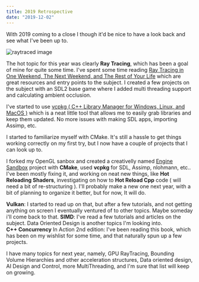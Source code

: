 ```yaml
---
title: 2019 Retrospective
date: "2019-12-02"
---
```

 

With 2019 coming to a close I though it'd be nice to have a look back and see what I've been up to.

![raytraced image](/img/image-6.png)

The hot topic for this year was clearly **Ray Tracing**, which has been a goal of mine for quite some time. I've spent some time reading [Ray Tracing in One Weekend, The Next Weekend, and The Rest of Your Life](https://raytracing.github.io/) which are great resources and entry points to the subject. I created a few projects on the subject with an SDL2 base game where I added multi threading support and calculating ambient occlusion.

I've started to use [vcpkg ( C++ Library Manager for Windows, Linux, and MacOS )](https://github.com/microsoft/vcpkg) which is a neat little tool that allows me to easily grab libraries and keep them updated. No more issues with making SDL apps, importing Assimp, etc.

I started to familiarize myself with CMake. It's still a hassle to get things working correctly on my first try, but I now have a couple of projects that I can look up to.

I forked my OpenGL sanbox and created a creativelly named [Engine Sandbox](https://github.com/Mikea15/EngineSandbox) project with **CMake**, used **vcpkg** for SDL, Assimp, nlohmann, etc.. I've been mostly fixing it, and working on neat new things, like **Hot Reloading Shaders**, investigating on how to **Hot Reload Cpp** code ( will need a bit of re-structuring ). I'll probably make a new one next year, with a bit of planning to organize it better, but for now, It will do.

**Vulkan**: I started to read up on that, but after a few tutorials, and not getting anything on screen I eventually ventured of to other topics. Maybe someday i'll come back to that. **SIMD**: I've read a few tutorials and articles on the subject. Data Oriented Design is another topics I'm looking into.  
**C++ Concurrency** In Action 2nd edition: I've been reading this book, which has been on my wishlist for some time, and that naturally spun up a few projects.

I have many topics for next year, namely, GPU RayTracing, Bounding Volume Hierarchies and other acceleration structures, Data oriented design, AI Design and Control, more MultiThreading, and I'm sure that list will keep on growing.
